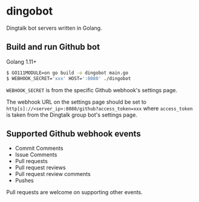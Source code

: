# dingobot
Dingtalk bot servers written in Golang.

## Build and run Github bot

Golang 1.11+
```bash
$ GO111MODULE=on go build -o dingobot main.go
$ WEBHOOK_SECRET='xxx' HOST=':8080' ./dingobot
```

`WEBHOOK_SECRET` is from the specific Github webhook's settings page.

The webhook URL on the settings page should be set to `http[s]://<server_ip>:8080/github?access_token=xxx` where `access_token` is taken from the Dingtalk group bot's settings page.

## Supported Github webhook events
* Commit Comments
* Issue Comments
* Pull requests
* Pull request reviews
* Pull request review comments
* Pushes

Pull requests are welcome on supporting other events.
